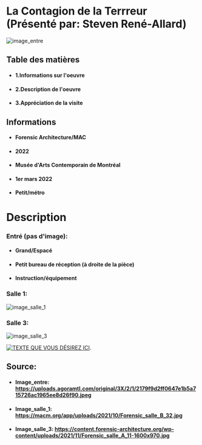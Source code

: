 # La Contagion de la Terrreur (Présenté par: Steven René-Allard)
![image_entre](https://uploads.agoramtl.com/original/3X/2/1/2179f9d2ff0647e1b5a715726ac1965ee8d26f90.jpeg)

## Table des matières
* #### 1.Informations sur l'oeuvre
* #### 2.Description de l'oeuvre
* #### 3.Appréciation de la visite

## Informations
* #### Forensic Architecture/MAC
* #### 2022
* #### Musée d'Arts Contemporain de Montréal
* #### 1er mars 2022
* #### Petit/métro


# Description 
### Entré (pas d'image): 
* #### Grand/Espacé 
* #### Petit bureau de réception (à droite de la pièce)
* #### Instruction/équipement

### Salle 1:
![image_salle_1](https://macm.org/app/uploads/2021/10/Forensic_salle_B_32.jpg)








### Salle 3:
![image_salle_3](https://content.forensic-architecture.org/wp-content/uploads/2021/11/Forensic_salle_A_11-1600x970.jpg)















[![TEXTE QUE VOUS DÉSIREZ ICI](http://img.youtube.com/vi/08Z86x7ISl4/0.jpg)](http://www.youtube.com/watch?v=08Z86x7ISl4). 

## Source: 
* #### Image_entre: https://uploads.agoramtl.com/original/3X/2/1/2179f9d2ff0647e1b5a715726ac1965ee8d26f90.jpeg
* #### Image_salle_1: https://macm.org/app/uploads/2021/10/Forensic_salle_B_32.jpg
* #### Image_salle_3: https://content.forensic-architecture.org/wp-content/uploads/2021/11/Forensic_salle_A_11-1600x970.jpg
